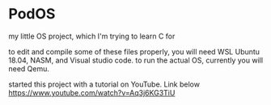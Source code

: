 # PodOS
my little OS project, which I'm trying to learn C for

to edit and compile some of these files properly, you will need WSL Ubuntu 18.04, NASM, and Visual studio code.
to run the actual OS, currently you will need Qemu.

started this project with a tutorial on YouTube. Link below
https://www.youtube.com/watch?v=Aq3j6KG3TiU
